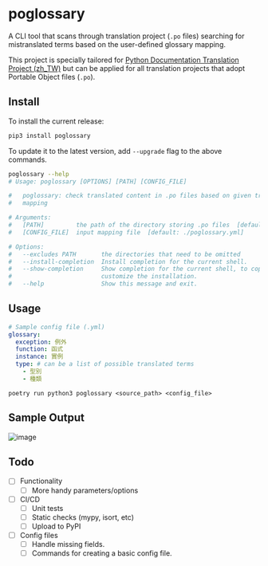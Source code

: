 # poglossary

A CLI tool that scans through translation project (`.po` files) searching for mistranslated terms based on the user-defined glossary mapping.

This project is specially tailored for [Python Documentation Translation Project (zh_TW)](https://github.com/python/python-docs-zh-tw) but can be applied for all translation projects that adopt Portable Object files (`.po`).

## Install

To install the current release:

```sh
pip3 install poglossary
```

To update it to the latest version, add `--upgrade` flag to the above commands.

```sh
poglossary --help
# Usage: poglossary [OPTIONS] [PATH] [CONFIG_FILE]

#   poglossary: check translated content in .po files based on given translation
#   mapping

# Arguments:
#   [PATH]         the path of the directory storing .po files  [default: .]
#   [CONFIG_FILE]  input mapping file  [default: ./poglossary.yml]

# Options:
#   --excludes PATH       the directories that need to be omitted
#   --install-completion  Install completion for the current shell.
#   --show-completion     Show completion for the current shell, to copy it or
#                         customize the installation.
#   --help                Show this message and exit.
```

## Usage

```yml
# Sample config file (.yml)
glossary:
  exception: 例外
  function: 函式
  instance: 實例
  type: # can be a list of possible translated terms
    - 型別
    - 種類
```

```shell
poetry run python3 poglossary <source_path> <config_file>
```

## Sample Output

![image](https://user-images.githubusercontent.com/24987826/149608253-bec9d2ed-6605-41c8-956c-5e23e8447a5d.png)

## Todo

- [ ] Functionality
  - [ ] More handy parameters/options
- [ ] CI/CD
  - [ ] Unit tests
  - [ ] Static checks (mypy, isort, etc)
  - [ ] Upload to PyPI
- [ ] Config files
  - [ ] Handle missing fields.
  - [ ] Commands for creating a basic config file.
